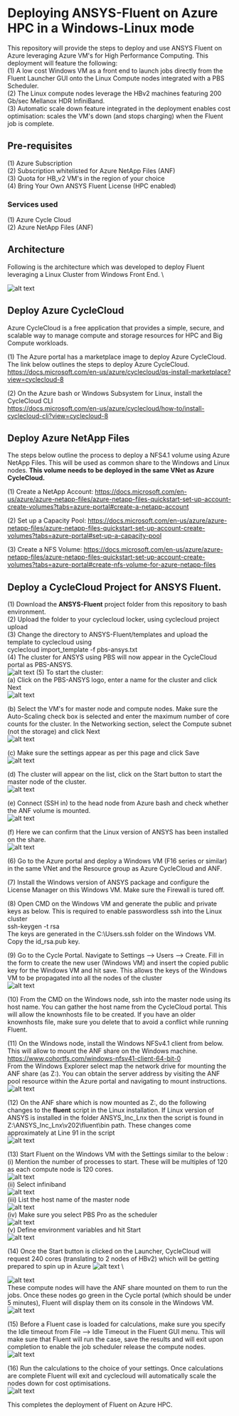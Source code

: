 # Deploying ANSYS-Fluent on Azure HPC in a Windows-Linux mode

This repository will provide the steps to deploy and use ANSYS Fluent on Azure leveraging Azure VM's for High Performance Computing. 
This deployment will feature the following: \
(1) A low cost Windows VM as a front end to launch jobs directly from the Fluent Launcher GUI onto the Linux Compute nodes integrated with a PBS Scheduler. \
(2) The Linux compute nodes leverage the HBv2 machines featuring 200 Gb/sec Mellanox HDR InfiniBand. \
(3) Automatic scale down feature integrated in the deployment enables cost optimisation: scales the VM's down (and stops charging) when the Fluent job is complete. 

## Pre-requisites

(1) Azure Subscription \
(2) Subscription whitelisted for Azure NetApp Files (ANF) \
(3) Quota for HB_v2 VM's in the region of your choice \
(4) Bring Your Own ANSYS Fluent License (HPC enabled) 

### Services used
(1) Azure Cycle Cloud \
(2) Azure NetApp Files (ANF) 

## Architecture
Following is the architecture which was developed to deploy Fluent leveraging a Linux Cluster from Windows Front End. \

![alt text](https://github.com/mandargujrathi/CycleCloud-Fluent-Win-Linux/blob/main/Architecture.PNG)


## Deploy Azure CycleCloud
Azure CycleCloud is a free application that provides a simple, secure, and scalable way to manage compute and storage resources for HPC and Big Compute workloads.

(1) The Azure portal has a marketplace image to deploy Azure CycleCloud. The link below outlines the steps to deploy Azure CycleCloud. \
https://docs.microsoft.com/en-us/azure/cyclecloud/qs-install-marketplace?view=cyclecloud-8

(2) On the Azure bash or Windows Subsystem for Linux, install the CycleCloud CLI \
https://docs.microsoft.com/en-us/azure/cyclecloud/how-to/install-cyclecloud-cli?view=cyclecloud-8

## Deploy Azure NetApp Files
The steps below outline the process to deploy a NFS4.1 volume using Azure NetApp Files. This will be used as common share to the Windows and Linux nodes.
**This volume needs to be deployed in the same VNet as Azure CycleCloud.** 

(1) Create a NetApp Account: https://docs.microsoft.com/en-us/azure/azure-netapp-files/azure-netapp-files-quickstart-set-up-account-create-volumes?tabs=azure-portal#create-a-netapp-account 

(2) Set up a Capacity Pool: https://docs.microsoft.com/en-us/azure/azure-netapp-files/azure-netapp-files-quickstart-set-up-account-create-volumes?tabs=azure-portal#set-up-a-capacity-pool 

(3) Create a NFS Volume: https://docs.microsoft.com/en-us/azure/azure-netapp-files/azure-netapp-files-quickstart-set-up-account-create-volumes?tabs=azure-portal#create-nfs-volume-for-azure-netapp-files

## Deploy a CycleCloud Project for ANSYS Fluent. 
(1) Download the **ANSYS-Fluent** project folder from this repository to bash environment. \
(2) Upload the folder to your cyclecloud locker, using cyclecloud project upload <locker-name> \
(3) Change the directory to ANSYS-Fluent/templates and upload the template to cyclecloud using \
  cyclecloud import_template -f pbs-ansys.txt \
(4) The cluster for ANSYS using PBS will now appear in the CycleCloud portal as PBS-ANSYS. \
  ![alt text](https://github.com/mandargujrathi/CycleCloud-Fluent-Win-Linux/blob/main/Ansys-Cluster.PNG)
(5) To start the cluster: \
(a) Click on the PBS-ANSYS logo, enter a name for the cluster and click Next \
  ![alt text](https://github.com/mandargujrathi/CycleCloud-Fluent-Win-Linux/blob/main/Ansys_cycle_1.PNG) 
  
(b) Select the VM's for master node and compute nodes. Make sure the Auto-Scaling check box is selected and enter the maximum number of core counts for the cluster. In the Networking section, select the Compute subnet (not the storage) and click Next \
     ![alt text](https://github.com/mandargujrathi/CycleCloud-Fluent-Win-Linux/blob/main/Ansys_cycle_2.PNG) 
     
(c)  Make sure the settings appear as per this page and click Save \
    ![alt text](https://github.com/mandargujrathi/CycleCloud-Fluent-Win-Linux/blob/main/Ansys_cycle_3.PNG) 
    
(d) The cluster will appear on the list, click on the Start button to start the master node of the cluster. \
    ![alt text](https://github.com/mandargujrathi/CycleCloud-Fluent-Win-Linux/blob/main/Ansys_cycle_4.PNG) 
    
(e) Connect (SSH in) to the head node from Azure bash and check whether the ANF volume is mounted. \
![alt text](https://github.com/mandargujrathi/CycleCloud-Fluent-Win-Linux/blob/main/Ansys_cycle_5.PNG) 

(f) Here we can confirm that the Linux version of ANSYS has been installed on the share. \
![alt text](https://github.com/mandargujrathi/CycleCloud-Fluent-Win-Linux/blob/main/Ansys_cycle_6.PNG) 

 (6) Go to the Azure portal and deploy a Windows VM (F16 series or similar) in the same VNet and the Resource group as Azure CycleCloud and ANF. 
 
 (7) Install the Windows version of ANSYS package and configure the License Manager on this Windows VM. Make sure the Firewall is tured off. 
 
 (8) Open CMD on the Windows VM and generate the public and private keys as below. This is required to enable passwordless ssh into the Linux cluster \
 ssh-keygen -t rsa \
 The keys are generated in the C:\Users\.ssh folder on the Windows VM. Copy the id_rsa.pub key. 
 
 (9) Go to the Cycle Portal. Navigate to Settings --> Users --> Create. Fill in the form to create the new user (Windows VM) and insert the copied public key for the Windows VM and hit save. This allows the keys of the Windows VM to be propagated into all the nodes of the cluster \
 ![alt text](https://github.com/mandargujrathi/CycleCloud-Fluent-Win-Linux/blob/main/Ansys_cycle_7.PNG) 
 
 (10) From the CMD on the Windows node, ssh into the master node using its host name. You can gather the host name from the CycleCloud portal. This will allow the knownhosts file to be created. If you have an older knownhosts file, make sure you delete that to avoid a conflict while running Fluent. 
 
 (11) On the Windows node, install the Windows NFSv4.1 client from below. This will allow to mount the ANF share on the Windows machine. \
 https://www.cohortfs.com/windows-nfsv41-client-64-bit-0 \
 From the Windows Explorer select map the network drive for mounting the ANF share (as Z:). You can obtain the server address by visiting the ANF pool resource within the Azure portal    and navigating to mount instructions. \
 ![alt text](https://github.com/mandargujrathi/CycleCloud-Fluent-Win-Linux/blob/main/Ansys_cycle_8.PNG) 
 
 (12) On the ANF share which is now mounted as Z:, do the following changes to the **fluent** script in the Linux installation. If  Linux version of ANSYS is installed in the folder ANSYS_Inc_Lnx then the script is found in Z:\ANSYS_Inc_Lnx\v202\fluent\bin path. These changes come approximately at Line 91 in the script \
  ![alt text](https://github.com/mandargujrathi/CycleCloud-Fluent-Win-Linux/blob/main/Ansys_cycle_9.PNG) 
 
 (13) Start Fluent on the Windows VM with the Settings similar to the below :\
 (i) Mention the number of processes to start. These will be multiples of 120 as each compute node is 120 cores. \
  ![alt text](https://github.com/mandargujrathi/CycleCloud-Fluent-Win-Linux/blob/main/Ansys_cycle_10.PNG) \
  (ii) Select infiniband\
  ![alt text](https://github.com/mandargujrathi/CycleCloud-Fluent-Win-Linux/blob/main/Ansys_cycle_11.PNG) \
  (iii) List the host name of the master node \
  ![alt text](https://github.com/mandargujrathi/CycleCloud-Fluent-Win-Linux/blob/main/Ansys_cycle_12.PNG) \
  (iv) Make sure you select PBS Pro as the scheduler \
  ![alt text](https://github.com/mandargujrathi/CycleCloud-Fluent-Win-Linux/blob/main/Ansys_cycle_13.PNG) \
  (v) Define environment variables and hit Start\
  ![alt text](https://github.com/mandargujrathi/CycleCloud-Fluent-Win-Linux/blob/main/Ansys_cycle_14.PNG) 
    
 (14) Once the Start button is clicked on the Launcher, CycleCloud will request 240 cores (translating to 2 nodes of HBv2) which will be getting prepared to spin up in Azure
  ![alt text](https://github.com/mandargujrathi/CycleCloud-Fluent-Win-Linux/blob/main/Ansys_cycle_15.PNG) \
  
  ![alt text](https://github.com/mandargujrathi/CycleCloud-Fluent-Win-Linux/blob/main/Ansys_cycle_16.PNG) \
  These compute nodes will have the ANF share mounted on them to run the jobs. Once these nodes go green in the Cycle portal (which should be under 5 minutes), Fluent will display them on its console in the Windows VM.  \
   ![alt text](https://github.com/mandargujrathi/CycleCloud-Fluent-Win-Linux/blob/main/Ansys_cycle_17.PNG)
   
 (15) Before a Fluent case is loaded for calculations, make sure you specify the Idle timeout from File --> Idle Timeout in the Fluent GUI menu. This will make sure that Fluent will run the case, save the results and will exit upon completion to enable the job scheduler release the compute nodes. \
 ![alt text](https://github.com/mandargujrathi/CycleCloud-Fluent-Win-Linux/blob/main/Ansys_cycle_18.PNG)
 
 (16) Run the calculations to the choice of your settings. Once calculations are complete Fluent will exit and cyclecloud will automatically scale the nodes down for cost optimisations. \
 ![alt text](https://github.com/mandargujrathi/CycleCloud-Fluent-Win-Linux/blob/main/Ansys_cycle_20.PNG)
  
  
 This completes the deployment of Fluent on Azure HPC. 

